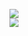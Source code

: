 [![](https://img.shields.io/badge/Made%20With-Github%20Spray-lightgrey.svg?style=for-the-badge&logo=github)](https://github.com/Annihil/github-spray#7995)  
[![](https://i.imgur.com/2DrTn0Z.gif)](https://github.com/Annihil/github-spray)